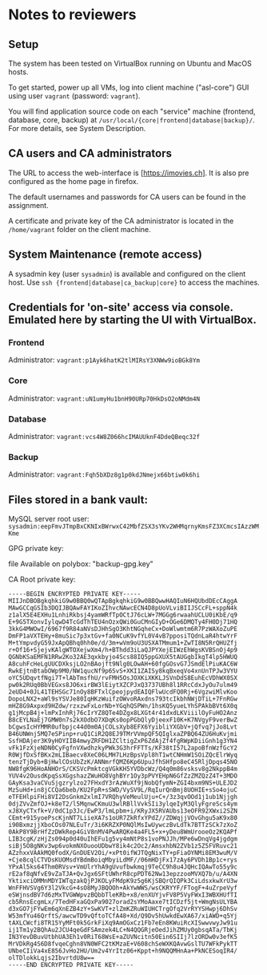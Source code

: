 # Notes to reviewers

## Setup
The system has been tested on VirtualBox running on Ubuntu and MacOS hosts.

To get started, power up all VMs, log into client machine ("asl-core") GUI using user `vagrant` (password: `vagrant`).

You will find application source code on each "service" machine (frontend, database, core, backup) at `/usr/local/{core|frontend|database|backup}/`. For more details, see System Description.

## CA users and CA administrators
The URL to access the web-interface is [https://imovies.ch]. It is also pre configured as the home page in firefox.

The default usernames and passwords for CA users can be found in the assignment.

A certificate and private key of the CA administrator is located in the `/home/vagrant` folder on the client machine.

## System Maintenance (remote access)
A sysadmin key (user `sysadmin`) is available and configured on the client host.
Use `ssh {frontend|database|ca_backup|core}` to access the machines.


## Credentials for 'on-site' access via console. Emulated here by starting the UI with VirtualBox.

### Frontend
Administrator: `vagrant:p1Ayk6hatK2tlMIRsY3XNWw9ioBGk8Ym`

### Core
Administrator: `vagrant:uN1umyHu1bnH90URp70HkDsO2oNMdm4N`

### Database
Administrator: `vagrant:vcs4W8Z066hcIMAUUknF4DdeQBeqc32f`

### Backup
Administrator: `vagrant:Fqh5bXDz8g1p0kdJNmejx66btiw0k6hi`


## Files stored in a bank vault:
MySQL server root user: `sysadmin:eepFmvJTmpBxCKNIxBWrwxC42MbfZSX3sYKv2WHMqrnyKmsFZ3XCmcsIAzzWMKme`

GPG private key: 

file Available on polybox: "backup-gpg.key"

CA Root private key: 
```
-----BEGIN ENCRYPTED PRIVATE KEY-----
MIIJnDBOBgkqhkiG9w0BBQ0wQTApBgkqhkiG9w0BBQwwHAQIuN6HQUbdDEcCAggA
MAwGCCqGSIb3DQIJBQAwFAYIKoZIhvcNAwcECN4D8pUoVLviBIIJSCcFL+sppN4k
z1alX5E4EXHu1LnhiRkbsj4yamWRfTpOCtJ76cLW+7MGGg6rwaahUCLU0iKbE/q9
E+9G5TXonvIylqwD4TcGdThTEU4nOzxQWi0GuCMnGIyD+OGe6DMQTy4FH0Dj71HQ
3kkG4MWOwI/6967f9R84aNVsDJHhSgO3KhtNGqheCx+DoWlwmtm6R7PzWAXoZuPE
DmFP1aVXTEHy+8muSic7p3xtGv+fa0NCuK9vfYL0V4vB7pposiTQdnLaR4htwYrF
M+tYmpvdyG59JxApQBhq0hh0e/d/3m+wVm9oU3USXATMmum1+ZwTI8N5RrQHUZfj
r+Of16+SjejvKAlgWTOXejwXm4/h+BThdd3iLaQJPYXejEIWzEhWgsKVBSnOj4p9
QGNbKSaEMFN1RRw2Ko32AE3qxkbyjo4Scs88IQ5ppGXUX5tAUGgbIkgT4lp5HWUQ
A8cuhFcHeLgUUCDXksjLO2nBAojft9Nlg0LOwAH+60fgGOsvG7JSmdElPiuKAC6W
RwkEjtnBtabOWp9M0/NW1qucNf9p6SvS+XKI1ZAISy8kqBxeqVo4xnUnTPJw3VYU
oYC5UDqvtfNgi7T+lAbTmsfhU/rvFMH5OsJOXKiXKKLJSVnDdS8EuhEcVDhWX0SX
pw0k2RUq0BbVEGxs8JO6xirBW3lEiytXZCPJxQ3737UBh8l1RRcCdxJyOu7ulm49
2eUD4+0JL41TEHSGc71nOy8BFTxlCpeojpydEAIQFlwUcdFQ0Rj+6VgzwiMlvKoo
DopoLNX2+aWl9sYSVJe80IqHKzWuifzOWvoRAxdns793tcIkbhNWjDTiL+7FnRGw
mHZ8G9Axpxd9HZdw/rzxzwFxLorNb+YGqhQSPWn/1hsKQ5yueLYhSPAkbBVt6X0q
g1jMcpB4j+lmPxInhRj76cIrYZ8QTe4DZgx8LXGt4r41dxdLKViiilOyFuHO2Anz
B8cEYLNaEj7GMW0n7s2kXOdbO7XDqKs0opPGbQlyDjeexF10K+K7NVgyF9verBwZ
bCgwsIcHYMMR0ufbpjc44d0m0AjCOLsXyb8EFX6YyibliYXGbV+jQfvq7jJo8Lvt
B46UNWnj5MQ7eSPinp+ruQ1CiR2Q8EJ9TMrVVmpQF5QIglxaZPBQ64ZU6HuKvjmi
SsfHDAjer3K9yHOYIIB4mwyZRFDH1ZCltigZxP6ZdAjZf4fgRWpKDiiGnh1g3YN4
vFk1FzXjeNDN0CyFgfnVXwdhzkyPWk3G3hrFFTTs/KF38tI57L2apoBfnWzfGcY2
R0WjfDxSfBKx2mLIBaecv8XeC06LMH7LHzBpsVpl8hT1wtCNHmW1SOiZQcElrWyq
tenzTjDyb+BjHwlCOsUbZzK/ANNmrfQMZ6Kp6UpuJfhSHfpo8eC45RljDpqs45NO
NW8fgK96HoANHOrS/CKSVcPmktcgVGkKH5YVDbcWz/Q4q0m86vsksv8g2NkppB4m
YUV4v2OusdKpqSsXGgshazZWuHO8VghBYr1Oy3pPVYEHpN6GfZzZMZQzZ4T+3MDO
GAyKsa3vaCVuSjgzrylzo27FHxdY3rAzWuXf9jNobQfymN+ZGI4bxm9NS+ULEJD2
MzSuHd+in8jCCQa6beb/KU2FpR+sSWD/VySV9L/RqIurQnBmj8UOHIE+sSo4ojuC
eTFEHlpiFHi8VI2DsGnkm2xlmI7VRQhyVeMeulUju+C+/3z3qvOOd1j1ub1Njjgh
0djZVvZmfOJ+k8eT2/l5MqnwCKmuU3wlRBllVvkSIi3ylqeIyM3QlyFgreScs4ym
xJ8XyCTxfk+V/0dC1p3Jc/EwP3/lmLpbm+i/KRyJX5RVAUbs13eOFR92XWxi2SZN
CEmt+915yoePscKjnNT7LiieXA7s1oUR7ZkRfxYPdZ//ZDWqjjVOvGhgu5aK9x80
i90BxmzjjXboCOs07NLEuTr/3i6KRZXP0NQlMsIwUywczBvLdTk7BTTzSCk7zXoZ
0AkP8Y9BrHfZzDWkRep4GiV8nMV4PwARQKe4a4FL5+x+yDeu8WmUrooeOz2KQAPf
LIB3cgK/zHjZs094p0d40uIhEFu1g5vy4mNtP8s1voPNJJh/MPe6wDnqVg4jgdgm
siBj5O8gNKv3wp6vokmNXOuooUDbwY8ik4c2Oc2/AmsxhbN2ZVb1z5Z5FVRuvc21
AZzhxxVAAkMQ0fodX/GnDUEV2Oi/+xPt0ifWJTQgNixTY+pFiaOYNMi8EM3wuM/V
+Cje8cqlCTVDsKUOMsdYBdmBoiqMbyiLdMF//06mHDjFx17zAy6PVDh1Bp1c+rys
YPxAl5ks64Thm0RVsv+VmUlrYhA9gUvufbwkmqj9TeCC9h8u4JQHcIQAwTo55y9c
rE2af8qNfvE9vZaTJA+QvJgx6SFtUWhrR8cpPDT62Nw13epzzooMVXQ7b/u/A4XN
YktixciOMMnMDYIWTqzakQjPJKOLyFMdpK9z5g6KjSBQrQIQPk3CiLdsxkwXrU3w
WnFFHVSVg6Y3l2VkcG+4sO8MyJBQOOh+AkYwWWS/wsCKRYYF/FTogF+4uZrpeVyf
eSWjnsdBV7d6zMxTVGWWpvzBQbbTleKRb+x8/enXUYjvFV8P5VyFWxI3WBXHUfTI
cb5RnsEcgmLx/7TedHFxaGQxPa9027orad2sYMoAaxe7tICDzf5jt+WmgNsULYBA
d3xGO7jFYwEm6qXnEZB4zY+SwKVT+zlZmKZRuWIUHCTrgOfq2VrRYYSHwpj6DhSv
W53mfYu46QrftS/awcwTD9vQftoTCfA48+Xd/Q9Dv5hUwkdEwXA67/xiAWD+q5Yj
tAXLCWcfi8TR15YyMFt0k5GrkFiXq9AmOGxCz1Fb7eEn8KWuiRcXISwwvwyJw91u
ij1Tm1y2BQhAu2JCU4qeGdFSAmzek4LC+N4QQGRjeOedJihZMUy0gbsqATa/TbKj
IN3YevDBuvUtbhUA3Eh1v0RiT68WsE+aZUVNcitn50Ein6SIIj7lzORDw0v3efK5
MrVDkRg4S6D8fvqeCghn8VN0WFC2tKMzaE+V608chSeWXKQAvwGslTU7WFkPykTT
UNbeCIiVa4xE856JvHo2HU/Um2v4YrItz06+Kppt+h9NQQMHnAa+PkNCESoqIR4/
olTDlokkLqjs2IbvrtdU8w==
-----END ENCRYPTED PRIVATE KEY-----
```
